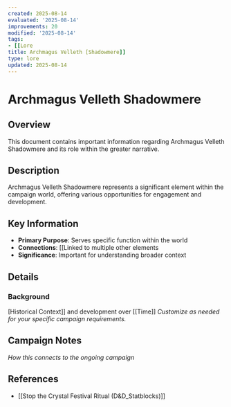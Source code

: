 ```yaml
---
created: 2025-08-14
evaluated: '2025-08-14'
improvements: 20
modified: '2025-08-14'
tags:
- [[Lore
title: Archmagus Velleth [Shadowmere]]
type: lore
updated: 2025-08-14
---
```


# Archmagus Velleth Shadowmere

## Overview
This document contains important information regarding Archmagus Velleth Shadowmere and its role within the greater narrative.

## Description
Archmagus Velleth Shadowmere represents a significant element within the campaign world, offering various opportunities for engagement and development.

## Key Information
- **Primary Purpose**: Serves specific function within the world
- **Connections**: [[Linked to multiple other elements
- **Significance**: Important for understanding broader context

## Details
### Background
[Historical Context]] and development over [[Time]]
*Customize as needed for your specific campaign requirements.*

## Campaign Notes
*How this connects to the ongoing campaign*

## References

- [[Stop the Crystal Festival Ritual (D&D_Statblocks)]]
